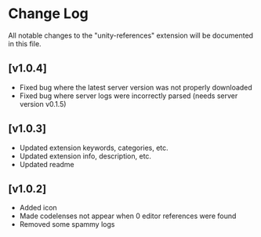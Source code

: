 # Change Log

All notable changes to the "unity-references" extension will be documented in this file.

## [v1.0.4]

- Fixed bug where the latest server version was not properly downloaded
- Fixed bug where server logs were incorrectly parsed (needs server version v0.1.5)

## [v1.0.3]

- Updated extension keywords, categories, etc.
- Updated extension info, description, etc.
- Updated readme

## [v1.0.2]

- Added icon
- Made codelenses not appear when 0 editor references were found
- Removed some spammy logs
